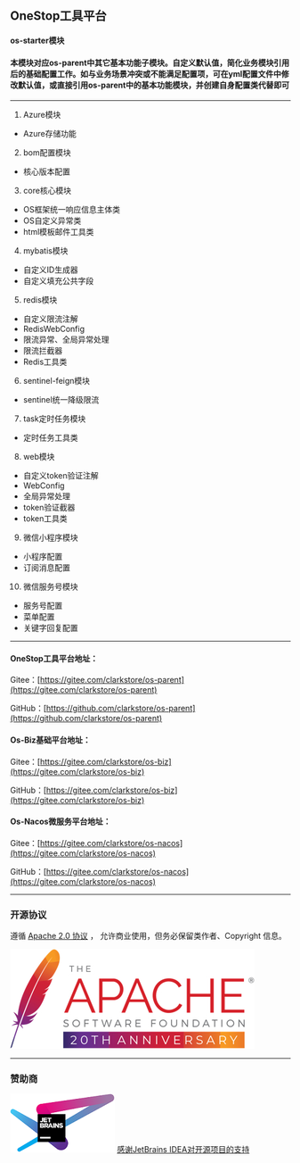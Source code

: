 ## OneStop工具平台
#### os-starter模块
#### 本模块对应os-parent中其它基本功能子模块。自定义默认值，简化业务模块引用后的基础配置工作。如与业务场景冲突或不能满足配置项，可在yml配置文件中修改默认值，或直接引用os-parent中的基本功能模块，并创建自身配置类代替即可

---

1. Azure模块
- Azure存储功能
2. bom配置模块
- 核心版本配置
3. core核心模块
- OS框架统一响应信息主体类
- OS自定义异常类
- html模板邮件工具类
4. mybatis模块
- 自定义ID生成器
- 自定义填充公共字段
5. redis模块
- 自定义限流注解
- RedisWebConfig
- 限流异常、全局异常处理
- 限流拦截器
- Redis工具类 
6. sentinel-feign模块
- sentinel统一降级限流
7. task定时任务模块
- 定时任务工具类
8. web模块
- 自定义token验证注解
- WebConfig
- 全局异常处理
- token验证截器
- token工具类
9. 微信小程序模块
- 小程序配置
- 订阅消息配置
10. 微信服务号模块
- 服务号配置
- 菜单配置
- 关键字回复配置

---

#### OneStop工具平台地址：
Gitee：[https://gitee.com/clarkstore/os-parent](https://gitee.com/clarkstore/os-parent)

GitHub：[https://github.com/clarkstore/os-parent](https://github.com/clarkstore/os-parent)

#### Os-Biz基础平台地址：
Gitee：[https://gitee.com/clarkstore/os-biz](https://gitee.com/clarkstore/os-biz)

GitHub：[https://gitee.com/clarkstore/os-biz](https://gitee.com/clarkstore/os-biz)

#### Os-Nacos微服务平台地址：
Gitee：[https://gitee.com/clarkstore/os-nacos](https://gitee.com/clarkstore/os-nacos)

GitHub：[https://gitee.com/clarkstore/os-nacos](https://gitee.com/clarkstore/os-nacos)

---
### 开源协议
遵循 [Apache 2.0 协议](https://www.apache.org/licenses/LICENSE-2.0.html) ，
允许商业使用，但务必保留类作者、Copyright 信息。

![](apache.png)

---
### 赞助商
[![JetBrains IDEA](jetbrains.png)](https://jb.gg/OpenSource)
[感谢JetBrains IDEA对开源项目的支持](https://jb.gg/OpenSource)


